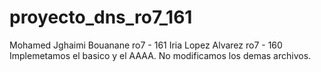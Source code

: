 # proyecto_dns_ro7_161
Mohamed Jghaimi Bouanane ro7 - 161 
Iria Lopez Alvarez ro7 - 160
Implemetamos el basico y el AAAA.
No modificamos los demas archivos.
